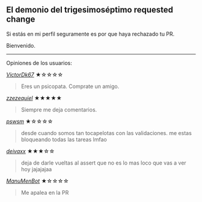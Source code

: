 ## El demonio del trigesimoséptimo requested change
Si estás en mi perfil seguramente es por que haya rechazado tu PR.

Bienvenido.

---

Opiniones de los usuarios:

*[VictorDk67](https://github.com/VictorDk67)* ★☆☆☆☆

> Eres un psicopata. Comprate un amigo.


*[zzezequiel](https://github.com/zzezequiel)* ★★★★★

> Siempre me deja comentarios.

*[pswsm](https://github.com/pswsm)* ★☆☆☆☆

> desde cuando somos tan tocapelotas con las validaciones. me estas bloqueando todas las tareas lmfao

*[deivaxx](https://github.com/deivaxx)* ★★★☆☆

> deja de darle vueltas al assert que no es lo mas loco que vas a ver hoy jajajajaa

*[ManuMenBot](https://github.com/ManuMenBot)* ★☆☆☆☆

> Me apalea en la PR
